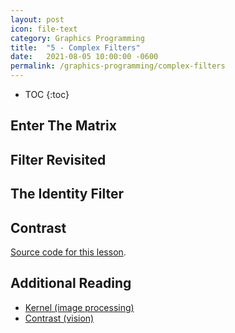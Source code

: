 ```yaml
---
layout: post
icon: file-text
category: Graphics Programming
title:  "5 - Complex Filters"
date:   2021-08-05 10:00:00 -0600
permalink: /graphics-programming/complex-filters
---
```


* TOC
{:toc}

## Enter The Matrix

## Filter Revisited

## The Identity Filter

## Contrast

[Source code for this lesson](https://github.com/thenewobjective/thenewobjective.github.io/tree/master/scripts/graphics-programming/lesson5).

## Additional Reading

* [Kernel (image processing)](https://en.wikipedia.org/wiki/Kernel_(image_processing))
* [Contrast (vision)](https://en.wikipedia.org/wiki/Contrast_(vision))
